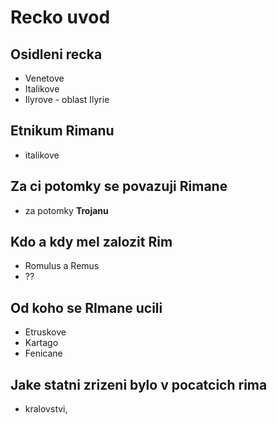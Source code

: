 # Recko uvod

## Osidleni recka

- Venetove
- Italikove
- Ilyrove - oblast Ilyrie

## Etnikum Rimanu

- italikove

## Za ci potomky se povazuji Rimane

- za potomky **Trojanu**

## Kdo a kdy mel zalozit Rim

- Romulus a Remus
- ??

## Od koho se RImane ucili

- Etruskove
- Kartago
- Fenicane

## Jake statni zrizeni bylo v pocatcich rima

- kralovstvi,